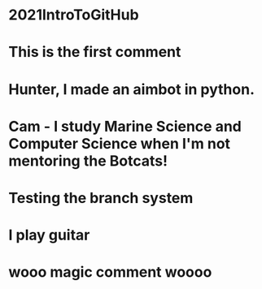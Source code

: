 # 2021IntroToGitHub
# This is the first comment
# Hunter, I made an aimbot in python.
# Cam - I study Marine Science and Computer Science when I'm not mentoring the Botcats!
# Testing the branch system 
# I play guitar
# wooo magic comment woooo